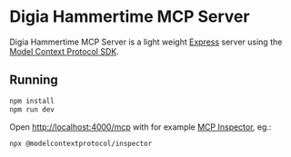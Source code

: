 # Digia Hammertime MCP Server

Digia Hammertime MCP Server is a light weight [Express](https://expressjs.com/) server using the [Model Context Protocol SDK](https://modelcontextprotocol.io/docs/getting-started/intro).

## Running

```bash
npm install
npm run dev
```

Open [http://localhost:4000/mcp](http://localhost:4000/mcp) with for example [MCP Inspector](https://modelcontextprotocol.io/legacy/tools/inspector), eg.:

```bash
npx @modelcontextprotocol/inspector
```
